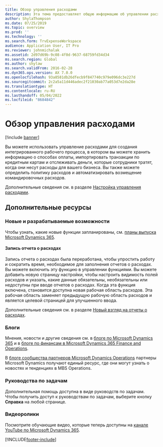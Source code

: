 ```yaml
---
title: Обзор управления расходами
description: Эта тема предоставляет общую информацию об управлении расходами и ссылки на дополнительные ресурсы. Вы можете использовать управление расходами для создания интегрированного рабочего процесса, в котором вы можете хранить информацию о способах оплаты, импортировать транзакции по кредитным картам и отслеживать деньги, которые сотрудники тратят, когда они несут расходы для вашего бизнеса.
author: ShylaThompson
ms.date: 07/25/2019
ms.topic: overview
ms.prod: ''
ms.technology: ''
ms.search.form: TrvExpenseWorkspace
audience: Application User, IT Pro
ms.reviewer: johnmichalak
ms.assetid: 2d97d69b-9c08-4f0d-9637-68759fd34d34
ms.search.region: Global
ms.author: shylaw
ms.search.validFrom: 2016-02-28
ms.dyn365.ops.version: AX 7.0.0
ms.openlocfilehash: 93a8581db26dfecb9f847740c979e096dc3e227d
ms.sourcegitcommit: 2c2a5a11d446adec2f21030ab77a053d7e2da28e
ms.translationtype: HT
ms.contentlocale: ru-RU
ms.lasthandoff: 05/04/2022
ms.locfileid: "8684842"
---
```

# <a name="expense-management-overview"></a>Обзор управления расходами

[!include [banner](../includes/banner.md)]

Вы можете использовать управление расходами для создания интегрированного рабочего процесса, в котором вы можете хранить информацию о способах оплаты, импортировать транзакции по кредитным картам и отслеживать деньги, которые сотрудники тратят, когда они несут расходы для вашего бизнеса. Вы также можете определить политику расходов и автоматизировать возмещение командировочных расходов.

Дополнительные сведения см. в разделе [Настройка управления расходами](plan-expense-management.md).

## <a name="additional-resources"></a>Дополнительные ресурсы

### <a name="whats-new-and-in-development"></a>Новые и разрабатываемые возможности

Чтобы узнать, какие новые функции запланированы, см. [планы выпуска Microsoft Dynamics 365](/dynamics365/release-plans/).

#### <a name="expense-report-entry"></a>Запись отчета о расходах

Запись отчета о расходах была переработана, чтобы упростить работу и сократить время, необходимое для заполнения отчетов о расходах. Вы можете включить эту функцию в управлении функциями. Вы можете добавить новую страницу настройки, чтобы настроить видимость полей расходов и указать, какие данные обязательны, необязательны или недоступны при вводе отчетов о расходах. Когда эта функция включена, становится доступна новая рабочая область расходов. Эта рабочая область заменяет предыдущую рабочую область расходов и является целевой страницей для улучшенного ввода.

Дополнительные сведения см. в разделе [Новый взгляд на отчеты о расходах](ExpenseWorkspaceNew.md).

### <a name="blogs"></a>Блоги

Мнения, новости и другие сведения см. в [блоге по Microsoft Dynamics 365](https://community.dynamics.com/b/msftdynamicsblog?c=Enterprise) и в [блоге по финансам в Microsoft Dynamics 365 Finance and Operations](https://community.dynamics.com/365/financeandoperations/b/financials).

В [блоге сообщества партнеров Microsoft Dynamics Operations](https://community.dynamics.com/partner/b/operationspartnercommunityblog) партнеры Microsoft Dynamics получают единый ресурс, где они могут узнать о новостях и тенденциях в MBS Operations.

### <a name="task-guides"></a>Руководства по задачам

Дополнительная помощь доступна в виде руководств по задачам. Чтобы получить доступ к руководствам по задачам, выберите кнопку **Справка** на любой странице.

### <a name="videos"></a>Видеоролики

Посмотрите обучающие видео, которые теперь доступны на [канале YouTube по Microsoft Dynamics 365](https://www.youtube.com/channel/UCJGCg4rB3QSs8y_1FquelBQ).


[!INCLUDE[footer-include](../includes/footer-banner.md)]